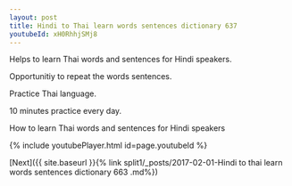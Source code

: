 ```yaml
---
layout: post
title: Hindi to Thai learn words sentences dictionary 637 
youtubeId: xH0RhhjSMj8
---
```

 
 
Helps to learn Thai words and sentences for Hindi speakers.

Opportunitiy to repeat the words sentences. 

Practice Thai language. 
 
10 minutes practice every day. 
 
How to learn Thai words and sentences for Hindi speakers 
 
{% include youtubePlayer.html id=page.youtubeId %}
 
 
[Next]({{ site.baseurl }}{% link  split1/_posts/2017-02-01-Hindi to thai learn words sentences dictionary 663 .md%})
 
